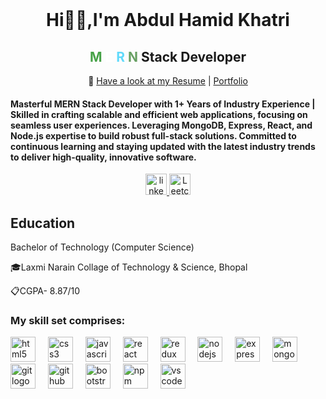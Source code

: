 <br clear="both">

<h1 align="center">Hi👋🏼,I'm Abdul Hamid Khatri</h1>
<h2 align="center">
  <span style="color: #47A248;">M</span> <!-- MongoDB Green -->
  <span style="color: #FFFFFF;">E</span> <!-- Express White -->
  <span style="color: #61DAFB;">R</span> <!-- React Blue -->
  <span style="color: #68A063;">N</span> <!-- Node.js Green -->
  Stack Developer
</h2>
<div align='center'>

<span>📄 <a href="https://docs.google.com/document/d/11ODD1bnhqnFSvNpecRsUiV-p33yije_q/edit?usp=sharing&ouid=113518759786348993074&rtpof=true&sd=true" target="_blank">Have a look at my Resume</a></span> |
<span><a href="https://portfolio-8o5v.vercel.app/" target="_blank">Portfolio</a></span>

</div>

<h4 align="left">Masterful MERN Stack Developer with 1+ Years of Industry Experience | Skilled in crafting scalable and efficient web applications, focusing on seamless user experiences. Leveraging MongoDB, Express, React, and Node.js expertise to build robust full-stack solutions. Committed to continuous learning and staying updated with the latest industry trends to deliver high-quality, innovative software.
</h4>



<div align="center">
  <a href="https://www.linkedin.com/in/abdul-hamid-khatri/" target="_blank">
    <img src="https://img.shields.io/static/v1?message=LinkedIn&logo=linkedin&label=&color=0077B5&logoColor=white&labelColor=&style=for-the-badge" height="34" alt="linkedin logo"  />
  </a>
  <!-- <a href="https://www.instagram.com/_shrinivas_20_/" target="_blank">
    <img src="https://img.shields.io/static/v1?message=Instagram&logo=instagram&label=&color=E4405F&logoColor=white&labelColor=&style=for-the-badge" height="34" alt="instagram logo"  />
  </a> -->
  <a href="https://leetcode.com/u/Hamidk/" target="_blank">
    <img src="https://imgs.search.brave.com/H4MF1IO9O_KTbMfrG0ugq1xDmJ3FBFObgXxqzZFz830/rs:fit:860:0:0:0/g:ce/aHR0cHM6Ly9zdHls/ZXMucmVkZGl0bWVk/aWEuY29tL3Q1XzNt/bGdhL3N0eWxlcy9j/b21tdW5pdHlJY29u/XzgxZmdkcWZzbmJ3/OTEucG5n" height="34" alt="Leetcode logo"  />
  </a>
</div>

<h2 align="left">Education</h2>

<p align="left">Bachelor of Technology (Computer Science)</p>
<p align="left">🎓Laxmi Narain Collage of Technology & Science, Bhopal</p>
<p align="left"> 📋CGPA- 8.87/10</p>

<h3 align="left">My skill set comprises:</h3>

<div align="left">
  <img src="https://cdn.jsdelivr.net/gh/devicons/devicon/icons/html5/html5-original.svg" height="40" alt="html5 logo"  />
  <img width="12" />
  <img src="https://cdn.jsdelivr.net/gh/devicons/devicon/icons/css3/css3-original.svg" height="40" alt="css3 logo"  />
  <img width="12" />
  <img src="https://cdn.jsdelivr.net/gh/devicons/devicon/icons/javascript/javascript-original.svg" height="40" alt="javascript logo"  />
  <img width="12" />
  <img src="https://cdn.jsdelivr.net/gh/devicons/devicon/icons/react/react-original.svg" height="40" alt="react logo"  />
  <img width="12" />
  <img src="https://cdn.jsdelivr.net/gh/devicons/devicon/icons/redux/redux-original.svg" height="40" alt="redux logo"  />
  <img width="12" />
  <img src="https://cdn.jsdelivr.net/gh/devicons/devicon/icons/nodejs/nodejs-original.svg" height="40" alt="nodejs logo"  />
  <img width="12" />
  <img src="https://cdn.jsdelivr.net/gh/devicons/devicon/icons/express/express-original.svg" height="40" alt="express logo"  />
  <img width="12" />
  <img src="https://cdn.jsdelivr.net/gh/devicons/devicon/icons/mongodb/mongodb-original.svg" height="40" alt="mongodb logo"  />
  <img width="12" />
  <img src="https://cdn.jsdelivr.net/gh/devicons/devicon/icons/git/git-original.svg" height="40" alt="git logo"  />
  <img width="12" />
  <img src="https://cdn.jsdelivr.net/gh/devicons/devicon/icons/github/github-original.svg" height="40" alt="github logo"  />
  <img width="12" />
  
  <img src="https://cdn.jsdelivr.net/gh/devicons/devicon/icons/bootstrap/bootstrap-original.svg" height="40" alt="bootstrap logo"  />
  <img width="12" />
  <img src="https://cdn.jsdelivr.net/gh/devicons/devicon/icons/npm/npm-original-wordmark.svg" height="40" alt="npm logo"  />
  <img width="12" />
  <img src="https://cdn.jsdelivr.net/gh/devicons/devicon/icons/vscode/vscode-original.svg" height="40" alt="vscode logo"  />
  <img width="12" />
  
  
  
</div>
